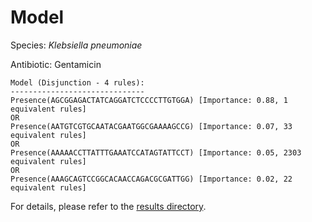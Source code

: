 
# Model

Species: *Klebsiella pneumoniae*

Antibiotic: Gentamicin

```
Model (Disjunction - 4 rules):
------------------------------
Presence(AGCGGAGACTATCAGGATCTCCCCTTGTGGA) [Importance: 0.88, 1 equivalent rules]
OR
Presence(AATGTCGTGCAATACGAATGGCGAAAAGCCG) [Importance: 0.07, 33 equivalent rules]
OR
Presence(AAAAACCTTATTTGAAATCCATAGTATTCCT) [Importance: 0.05, 2303 equivalent rules]
OR
Presence(AAAGCAGTCCGGCACAACCAGACGCGATTGG) [Importance: 0.02, 22 equivalent rules]

```

For details, please refer to the [results directory](../../../../../results/scm_b/klebsiella%20pneumoniae/gentamicin/repeat_0/).

